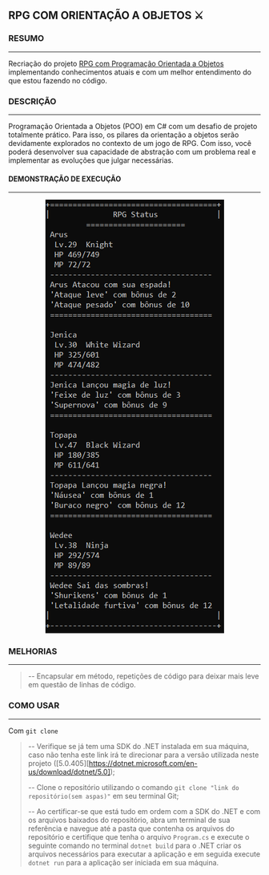 ## RPG COM ORIENTAÇÃO A OBJETOS ⚔️



### RESUMO

---

Recriação do projeto [RPG com Programação Orientada a Objetos](https://github.com/SirGustv/RPG_com_Orientacao_a_Objetos_Csharp) implementando conhecimentos atuais e com um melhor entendimento do que estou fazendo no código.

### DESCRIÇÃO

---

Programação Orientada a Objetos (POO) em C# com um desafio de projeto totalmente prático. Para isso, os pilares da orientação a objetos serão devidamente explorados no contexto de um jogo de RPG. Com isso, você poderá desenvolver sua capacidade de abstração com um problema real e implementar as evoluções que julgar necessárias.

#### DEMONSTRAÇÃO DE EXECUÇÃO

---

<center><img src="Img\RpgPOO.png"></center>

### MELHORIAS

---

> -- Encapsular em método, repetições de código para deixar mais leve em questão de linhas de código.

### COMO USAR

---

Com `git clone`

> -- Verifique se já tem uma SDK do .NET instalada em sua máquina, caso não tenha este link irá te direcionar para a versão utilizada neste projeto ([5.0.405][https://dotnet.microsoft.com/en-us/download/dotnet/5.0]);
>
> -- Clone o repositório utilizando o comando `git clone "link do repositório(sem aspas)"` em seu terminal Git;
>
> -- Ao certificar-se que está tudo em ordem com a SDK do .NET e com os arquivos baixados do repositório, abra um terminal de sua referência e navegue até a pasta que contenha os arquivos do repositório e certifique que tenha o arquivo `Program.cs` e execute o seguinte comando no terminal `dotnet build` para o .NET criar os arquivos necessários para executar a aplicação e em seguida execute `dotnet run` para a aplicação ser iniciada em sua máquina.